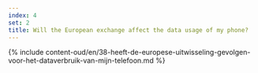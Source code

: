 ```yaml
---
index: 4
set: 2
title: Will the European exchange affect the data usage of my phone?
---
```

{% include content-oud/en/38-heeft-de-europese-uitwisseling-gevolgen-voor-het-dataverbruik-van-mijn-telefoon.md %}
